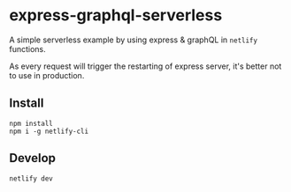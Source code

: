 # express-graphql-serverless

A simple serverless example by using express & graphQL in `netlify` functions.

As every request will trigger the restarting of express server, it's better not to use in production.

## Install

```shell
npm install
npm i -g netlify-cli
```

## Develop

```shell
netlify dev
```
